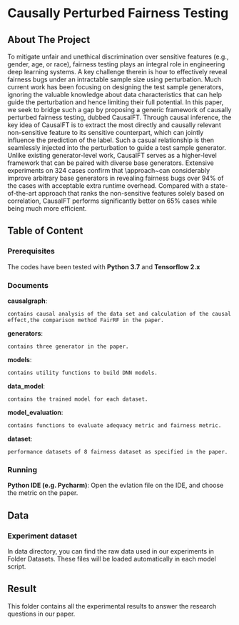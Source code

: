 # Causally Perturbed Fairness Testing

<!-- ABOUT THE PROJECT -->

## About The Project

To mitigate unfair and unethical discrimination over sensitive features (e.g., gender, age, or race), fairness testing plays an integral role in engineering deep learning systems. A key challenge therein is how to effectively reveal fairness bugs under an intractable sample size using perturbation. Much current work has been focusing on designing the test sample generators, ignoring the valuable knowledge about data characteristics that can help guide the perturbation and hence limiting their full potential. In this paper, we seek to bridge such a gap by proposing a generic framework of causally perturbed fairness testing, dubbed  CausalFT. Through causal inference, the key idea of CausalFT is to extract the most directly and causally relevant non-sensitive feature to its sensitive counterpart, which can jointly influence the prediction of the label. Such a casual relationship is then seamlessly injected into the perturbation to guide a test sample generator. Unlike existing generator-level work,  CausalFT serves as a higher-level framework that can be paired with diverse base generators. Extensive experiments on $324$ cases confirm that \approach~can considerably improve arbitrary base generators in revealing fairness bugs over $94\%$ of the cases with acceptable extra runtime overhead. Compared with a state-of-the-art approach that ranks the non-sensitive features solely based on correlation,  CausalFT performs significantly better on $65\%$ cases while being much more efficient.
## Table of Content

### Prerequisites

The codes have been tested with **Python 3.7** and **Tensorflow 2.x**

### Documents

**causalgraph**: 

    contains causal analysis of the data set and calculation of the causal effect,the comparison method FairRF in the paper.

**generators**:  

    contains three generator in the paper.
    
**models**:  

    contains utility functions to build DNN models.
    
**data_model**:  

    contains the trained model for each dataset.
**model_evaluation**:  

    contains functions to evaluate adequacy metric and fairness metric.     

**dataset**:  

    performance datasets of 8 fairness dataset as specified in the paper.

### Running
**Python IDE (e.g. Pycharm)**: Open the evlation file on the IDE, and choose the metric on the paper.

## Data

### Experiment dataset

In data directory, you can find the raw data used in our experiments in Folder Datasets. These files will be loaded automatically in each model script.


## Result

This folder contains all the experimental results to answer the research questions in our paper.
